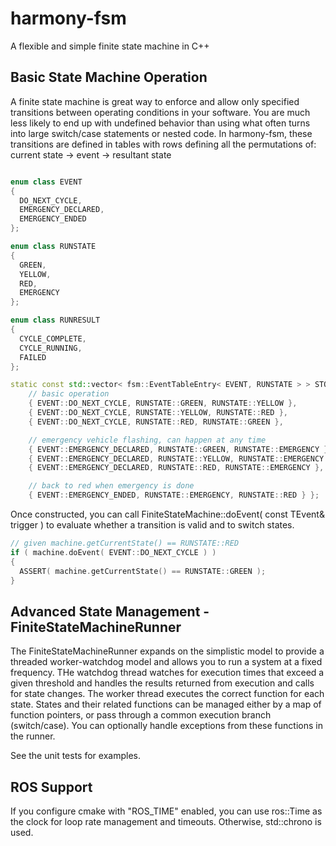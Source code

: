 # harmony-fsm
A flexible and simple finite state machine in C++

## Basic State Machine Operation

A finite state machine is great way to enforce and allow only specified transitions between operating conditions in your software. You are much less likely to end up with undefined behavior than using what often turns into large switch/case statements or nested code. In harmony-fsm, these transitions are defined in tables with rows defining all the permutations of:
current state -> event -> resultant state

```C++

enum class EVENT
{
  DO_NEXT_CYCLE,
  EMERGENCY_DECLARED,
  EMERGENCY_ENDED
};

enum class RUNSTATE
{
  GREEN,
  YELLOW,
  RED,
  EMERGENCY
};

enum class RUNRESULT
{
  CYCLE_COMPLETE,
  CYCLE_RUNNING,
  FAILED
};

static const std::vector< fsm::EventTableEntry< EVENT, RUNSTATE > > STOPLIGHT_FSM_TABLE = {
    // basic operation
    { EVENT::DO_NEXT_CYCLE, RUNSTATE::GREEN, RUNSTATE::YELLOW },
    { EVENT::DO_NEXT_CYCLE, RUNSTATE::YELLOW, RUNSTATE::RED },
    { EVENT::DO_NEXT_CYCLE, RUNSTATE::RED, RUNSTATE::GREEN },

    // emergency vehicle flashing, can happen at any time
    { EVENT::EMERGENCY_DECLARED, RUNSTATE::GREEN, RUNSTATE::EMERGENCY },
    { EVENT::EMERGENCY_DECLARED, RUNSTATE::YELLOW, RUNSTATE::EMERGENCY },
    { EVENT::EMERGENCY_DECLARED, RUNSTATE::RED, RUNSTATE::EMERGENCY },

    // back to red when emergency is done
    { EVENT::EMERGENCY_ENDED, RUNSTATE::EMERGENCY, RUNSTATE::RED } };

```

Once constructed, you can call FiniteStateMachine::doEvent( const TEvent& trigger ) to evaluate whether a transition is valid and to switch states. 

```C++
// given machine.getCurrentState() == RUNSTATE::RED
if ( machine.doEvent( EVENT::DO_NEXT_CYCLE ) )
{
  ASSERT( machine.getCurrentState() == RUNSTATE::GREEN );
}

```

## Advanced State Management - FiniteStateMachineRunner

The FiniteStateMachineRunner expands on the simplistic model to provide a threaded worker-watchdog model and allows you to run a system at a fixed frequency. THe watchdog thread watches for execution times that exceed a given threshold and handles the results returned from execution and calls for state changes. The worker thread executes the correct function for each state. States and their related functions can be managed either by a map of function pointers, or pass through a common execution branch (switch/case). You can optionally handle exceptions from these functions in the runner.

See the unit tests for examples.

## ROS Support

If you configure cmake with "ROS_TIME" enabled, you can use ros::Time as the clock for loop rate management and timeouts. Otherwise, std::chrono is used.